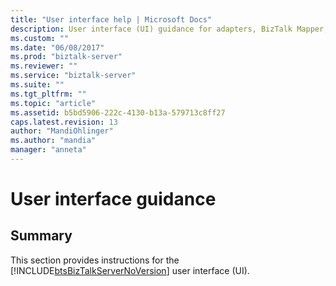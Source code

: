 ```yaml
---
title: "User interface help | Microsoft Docs"
description: User interface (UI) guidance for adapters, BizTalk Mapper, Orchestration designer, Rule engine deployment wizard, Web Services Publishing Wizard, and more in BizTalk Server 
ms.custom: ""
ms.date: "06/08/2017"
ms.prod: "biztalk-server"
ms.reviewer: ""
ms.service: "biztalk-server"
ms.suite: ""
ms.tgt_pltfrm: ""
ms.topic: "article"
ms.assetid: b5bd5906-222c-4130-b13a-579713c8ff27
caps.latest.revision: 13
author: "MandiOhlinger"
ms.author: "mandia"
manager: "anneta"
---
```

# User interface guidance

## Summary
This section provides instructions for the [!INCLUDE[btsBizTalkServerNoVersion](../includes/btsbiztalkservernoversion-md.md)] user interface (UI).  
  
